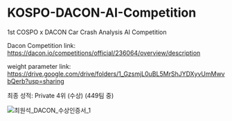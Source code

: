 # KOSPO-DACON-AI-Competition
1st COSPO x DACON Car Crash Analysis AI Competition

Dacon Competition link: https://dacon.io/competitions/official/236064/overview/description

weight parameter link: https://drive.google.com/drive/folders/1_GzsmjL0uBL5MrShJYDXyvUmMwvbQerb?usp=sharing

최종 성적: Private 4위 (수상) (449팀 중)

![최원석_DACON_수상인증서_1](https://user-images.githubusercontent.com/85815265/232314175-762018b7-d2cd-4b2b-8fc8-19fba15b5173.jpg)

